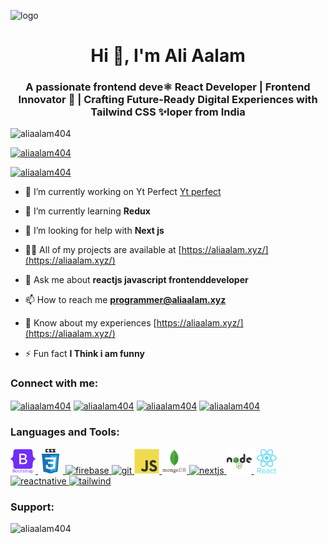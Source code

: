![logo]([https://github.com/aliaalam404/aliaalam404/blob/aliaalam404/aliaalamdev/Yellow%20Corporate%20LinkedIn%20Banner%20(1).png])



<h1 align="center">Hi 👋, I'm Ali Aalam</h1>
<h3 align="center">A passionate frontend deve⚛️ React Developer | Frontend Innovator 🚀 | Crafting Future-Ready Digital Experiences with Tailwind CSS ✨loper from India</h3>

<p align="left"> <img src="https://komarev.com/ghpvc/?username=aliaalam404&label=Profile%20views&color=0e75b6&style=flat" alt="aliaalam404" /> </p>

<p align="left"> <a href="https://github.com/ryo-ma/github-profile-trophy"><img src="https://github-profile-trophy.vercel.app/?username=aliaalam404" alt="aliaalam404" /></a> </p>

<p align="left"> <a href="https://twitter.com/aliaalam404" target="blank"><img src="https://img.shields.io/twitter/follow/aliaalam404?logo=twitter&style=for-the-badge" alt="aliaalam404" /></a> </p>

- 🔭 I’m currently working on Yt Perfect [Yt perfect](https://www.ytperfect.com)

- 🌱 I’m currently learning **Redux**

- 🤝 I’m looking for help with **Next js**

- 👨‍💻 All of my projects are available at [https://aliaalam.xyz/](https://aliaalam.xyz/)

- 💬 Ask me about **reactjs javascript frontenddeveloper**

- 📫 How to reach me **programmer@aliaalam.xyz**

- 📄 Know about my experiences [https://aliaalam.xyz/](https://aliaalam.xyz/)

- ⚡ Fun fact **I Think i am funny**

<h3 align="left">Connect with me:</h3>
<p align="left">
<a href="https://twitter.com/aliaalam404" target="blank"><img align="center" src="https://raw.githubusercontent.com/rahuldkjain/github-profile-readme-generator/master/src/images/icons/Social/twitter.svg" alt="aliaalam404" height="30" width="40" /></a>
<a href="https://linkedin.com/in/aliaalam404" target="blank"><img align="center" src="https://raw.githubusercontent.com/rahuldkjain/github-profile-readme-generator/master/src/images/icons/Social/linked-in-alt.svg" alt="aliaalam404" height="30" width="40" /></a>
<a href="https://fb.com/aliaalam404" target="blank"><img align="center" src="https://raw.githubusercontent.com/rahuldkjain/github-profile-readme-generator/master/src/images/icons/Social/facebook.svg" alt="aliaalam404" height="30" width="40" /></a>
<a href="https://instagram.com/aliaalam404" target="blank"><img align="center" src="https://raw.githubusercontent.com/rahuldkjain/github-profile-readme-generator/master/src/images/icons/Social/instagram.svg" alt="aliaalam404" height="30" width="40" /></a>
</p>

<h3 align="left">Languages and Tools:</h3>
<p align="left"> <a href="https://getbootstrap.com" target="_blank" rel="noreferrer"> <img src="https://raw.githubusercontent.com/devicons/devicon/master/icons/bootstrap/bootstrap-plain-wordmark.svg" alt="bootstrap" width="40" height="40"/> </a> <a href="https://www.w3schools.com/css/" target="_blank" rel="noreferrer"> <img src="https://raw.githubusercontent.com/devicons/devicon/master/icons/css3/css3-original-wordmark.svg" alt="css3" width="40" height="40"/> </a> <a href="https://firebase.google.com/" target="_blank" rel="noreferrer"> <img src="https://www.vectorlogo.zone/logos/firebase/firebase-icon.svg" alt="firebase" width="40" height="40"/> </a> <a href="https://git-scm.com/" target="_blank" rel="noreferrer"> <img src="https://www.vectorlogo.zone/logos/git-scm/git-scm-icon.svg" alt="git" width="40" height="40"/> </a> <a href="https://developer.mozilla.org/en-US/docs/Web/JavaScript" target="_blank" rel="noreferrer"> <img src="https://raw.githubusercontent.com/devicons/devicon/master/icons/javascript/javascript-original.svg" alt="javascript" width="40" height="40"/> </a> <a href="https://www.mongodb.com/" target="_blank" rel="noreferrer"> <img src="https://raw.githubusercontent.com/devicons/devicon/master/icons/mongodb/mongodb-original-wordmark.svg" alt="mongodb" width="40" height="40"/> </a> <a href="https://nextjs.org/" target="_blank" rel="noreferrer"> <img src="https://cdn.worldvectorlogo.com/logos/nextjs-2.svg" alt="nextjs" width="40" height="40"/> </a> <a href="https://nodejs.org" target="_blank" rel="noreferrer"> <img src="https://raw.githubusercontent.com/devicons/devicon/master/icons/nodejs/nodejs-original-wordmark.svg" alt="nodejs" width="40" height="40"/> </a> <a href="https://reactjs.org/" target="_blank" rel="noreferrer"> <img src="https://raw.githubusercontent.com/devicons/devicon/master/icons/react/react-original-wordmark.svg" alt="react" width="40" height="40"/> </a> <a href="https://reactnative.dev/" target="_blank" rel="noreferrer"> <img src="https://reactnative.dev/img/header_logo.svg" alt="reactnative" width="40" height="40"/> </a> <a href="https://tailwindcss.com/" target="_blank" rel="noreferrer"> <img src="https://www.vectorlogo.zone/logos/tailwindcss/tailwindcss-icon.svg" alt="tailwind" width="40" height="40"/> </a> </p>

<h3 align="left">Support:</h3>
<p><a href="https://www.buymeacoffee.com/aliaalam404"> <img align="left" src="https://cdn.buymeacoffee.com/buttons/v2/default-yellow.png" height="50" width="210" alt="aliaalam404" /></a></p><br><br>



